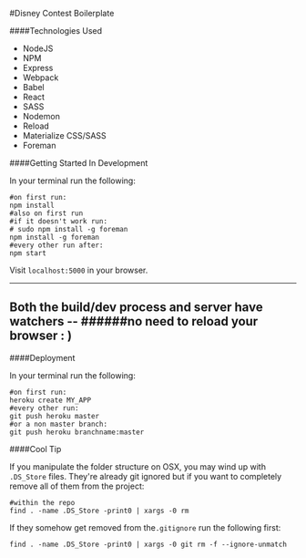 #Disney Contest Boilerplate

####Technologies Used

  * NodeJS
  * NPM
  * Express
  * Webpack
  * Babel
  * React
  * SASS
  * Nodemon
  * Reload
  * Materialize CSS/SASS
  * Foreman

####Getting Started In Development

In your terminal run the following:

```shell
#on first run:
npm install
#also on first run
#if it doesn't work run:
# sudo npm install -g foreman
npm install -g foreman
#every other run after:
npm start
```

Visit `localhost:5000` in your browser.

----
Both the build/dev process and server have watchers --
######no need to reload your browser : )
----

####Deployment

In your terminal run the following:

```shell
#on first run:
heroku create MY_APP
#every other run:
git push heroku master
#or a non master branch:
git push heroku branchname:master
```

####Cool Tip

If you manipulate the folder structure on OSX, you may wind up with `.DS_Store`
files. They're already git ignored but if you want to completely remove all of them from the project:

```shell
#within the repo
find . -name .DS_Store -print0 | xargs -0 rm
```

If they somehow get removed from the`.gitignore` run the following first:

```shell
find . -name .DS_Store -print0 | xargs -0 git rm -f --ignore-unmatch
```
